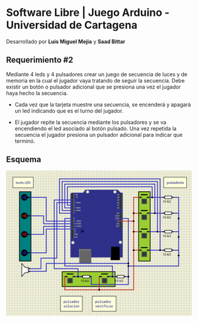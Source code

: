 # Software Libre | Juego Arduino - Universidad de Cartagena

Desarrollado por **Luis Miguel Mejia** y **Saad Bittar**

## Requerimiento #2

Mediante 4 leds y 4 pulsadores crear un juego de secuencia de luces y de memoria en la cual el jugador vaya tratando de seguir la secuencia. Debe existir un botón o pulsador adicional que se presiona una vez el jugador haya hecho la secuencia.

- Cada vez que la tarjeta muestre una secuencia, se encenderá y apagará un led indicando que es el turno del jugador.

- El jugador repite la secuencia mediante los pulsadores y se va encendiendo el led asociado al botón pulsado. Una vez repetida la secuencia el jugador presiona un pulsador adicional para indicar que terminó.

## Esquema

![](https://raw.githubusercontent.com/luyisimiger/JuegoArduino/master/esquema.png)